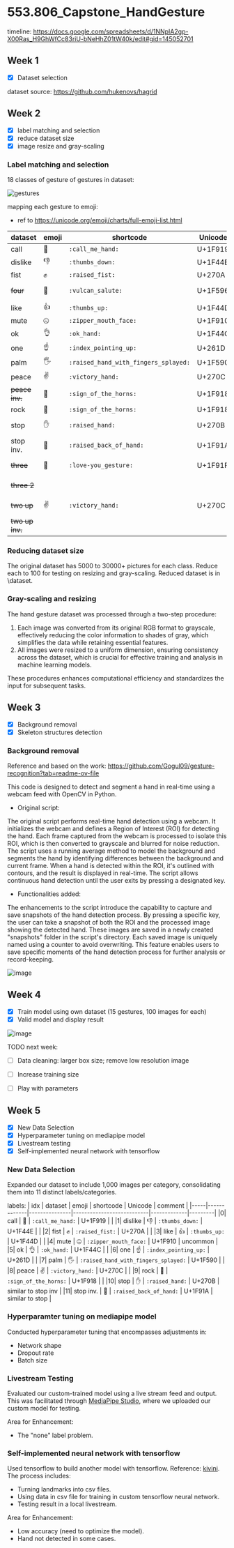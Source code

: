 # 553.806_Capstone_HandGesture

timeline: https://docs.google.com/spreadsheets/d/1NNpIA2gp-X00Ras_H9GhWfCc83riU-bNeHhZ01tW40k/edit#gid=145052701

## Week 1
- [x] Dataset selection

dataset source: https://github.com/hukenovs/hagrid

## Week 2
- [x] label matching and selection
- [x] reduce dataset size
- [x] image resize and gray-scaling 

### Label matching and selection

18 classes of gesture of gestures in dataset: 

![gestures](https://github.com/hukenovs/hagrid/raw/master/images/gestures.jpg)

mapping each gesture to emoji: 
* ref to https://unicode.org/emoji/charts/full-emoji-list.html

| dataset     | emoji         | shortcode                 | Unicode     | comment |
|-------------|---------------|---------------------------|-------------|---------|
| call        | 🤙            | `:call_me_hand:`          | U+1F919     |         |
| dislike     | 👎            | `:thumbs_down:`           | U+1F44E     |         |
| fist        | ✊            | `:raised_fist:`           | U+270A      |         |
| ~~four~~    | 🖖            | `:vulcan_salute:`         | U+1F596     | weak emoji        |
| like        | 👍            | `:thumbs_up:`             | U+1F44D     |         |
| mute        | 🤐            | `:zipper_mouth_face:`     | U+1F910     | uncommon |
| ok          | 👌            | `:ok_hand:`               | U+1F44C     |         |
| one         | ☝             | `:index_pointing_up:`     | U+261D      |         |
| palm        | 🖐            | `:raised_hand_with_fingers_splayed:` | U+1F590 |         |
| peace       | ✌             | `:victory_hand:`          | U+270C      |         |
| ~~peace inv.~~  | 🤘       | `:sign_of_the_horns:`     | U+1F918     | weak emoji     |
| rock        | 🤘            | `:sign_of_the_horns:`     | U+1F918     |         |
| stop        | ✋            | `:raised_hand:`           | U+270B      | similar to stop inv        |
| stop inv.   | 🤚            | `:raised_back_of_hand:`   | U+1F91A     | similar to stop        |
| ~~three~~   | 🤟            | `:love-you_gesture:`      | U+1F91F     | weak emoji        |
| ~~three 2~~ |             |      |     | no such emoji        |
| ~~two up~~  | ✌             | `:victory_hand:`          | U+270C      | weak emoji        |
| ~~two up inv.~~ |         |      |      | no such emoji         |

### Reducing dataset size

The original dataset has 5000 to 30000+ pictures for each class. Reduce each to 100 for testing on resizing and gray-scaling. Reduced dataset is in \dataset. 

### Gray-scaling and resizing

The hand gesture dataset was processed through a two-step procedure: 
1. Each image was converted from its original RGB format to grayscale, effectively reducing the color information to shades of gray, which simplifies the data while retaining essential features.
2. All images were resized to a uniform dimension, ensuring consistency across the dataset, which is crucial for effective training and analysis in machine learning models.

These procedures enhances computational efficiency and standardizes the input for subsequent tasks.


## Week 3

- [x] Background removal
- [x] Skeleton structures detection

### Background removal

Reference and based on the work: https://github.com/Gogul09/gesture-recognition?tab=readme-ov-file

This code is designed to detect and segment a hand in real-time using a webcam feed with OpenCV in Python. 

* Original script:

The original script performs real-time hand detection using a webcam. It initializes the webcam and defines a Region of Interest (ROI) for detecting the hand. Each frame captured from the webcam is processed to isolate this ROI, which is then converted to grayscale and blurred for noise reduction. The script uses a running average method to model the background and segments the hand by identifying differences between the background and current frame. When a hand is detected within the ROI, it's outlined with contours, and the result is displayed in real-time. The script allows continuous hand detection until the user exits by pressing a designated key.

* Functionalities added:

The enhancements to the script introduce the capability to capture and save snapshots of the hand detection process. By pressing a specific key, the user can take a snapshot of both the ROI and the processed image showing the detected hand. These images are saved in a newly created "snapshots" folder in the script's directory. Each saved image is uniquely named using a counter to avoid overwriting. This feature enables users to save specific moments of the hand detection process for further analysis or record-keeping.

![image](https://github.com/Shadowfax221/553.806_Capstone_HandGesture/assets/126203843/d2e85340-3031-42f5-939e-f02f1d5fe278)


## Week 4
- [x] Train model using own dataset (15 gestures, 100 images for each)
- [x] Valid model and display result

![image](https://github.com/Shadowfax221/553.806_Capstone_HandGesture/assets/48790906/ac8afc26-05dc-469c-b553-91496b21ff4d)

TODO next week: 
- [ ] Data cleaning: larger box size; remove low resolution image
- [ ] Increase training size
- [ ] Play with parameters


## Week 5

- [x] New Data Selection
- [x] Hyperparameter tuning on mediapipe model
- [x] Livestream testing
- [x] Self-implemented neural network with tensorflow

### New Data Selection

Expanded our dataset to include 1,000 images per category, consolidating them into 11 distinct labels/categories.

labels: 
| idx | dataset     | emoji         | shortcode                 | Unicode     | comment |
|-----|-------------|---------------|---------------------------|-------------|---------|
|0| call        | 🤙            | `:call_me_hand:`          | U+1F919     |         |
|1| dislike     | 👎            | `:thumbs_down:`           | U+1F44E     |         |
|2| fist        | ✊            | `:raised_fist:`           | U+270A      |         |
|3| like        | 👍            | `:thumbs_up:`             | U+1F44D     |         |
|4| mute        | 🤐            | `:zipper_mouth_face:`     | U+1F910     | uncommon |
|5| ok          | 👌            | `:ok_hand:`               | U+1F44C     |         |
|6| one         | ☝             | `:index_pointing_up:`     | U+261D      |         |
|7| palm        | 🖐            | `:raised_hand_with_fingers_splayed:` | U+1F590 |         |
|8| peace       | ✌             | `:victory_hand:`          | U+270C      |         |
|9| rock        | 🤘            | `:sign_of_the_horns:`     | U+1F918     |         |
|10| stop        | ✋            | `:raised_hand:`           | U+270B      | similar to stop inv        |
|11| stop inv.   | 🤚            | `:raised_back_of_hand:`   | U+1F91A     | similar to stop        |


### Hyperparamter tuning on mediapipe model

Conducted hyperparameter tuning that encompasses adjustments in:

* Network shape
* Dropout rate
* Batch size

### Livestream Testing

Evaluated our custom-trained model using a live stream feed and output. This was facilitated through [MediaPipe Studio](https://mediapipe-studio.webapps.google.com/studio/demo/gesture_recognizer), where we uploaded our custom model for testing.

Area for Enhancement: 
- The "none" label problem.

### Self-implemented neural network with tensorflow

Used tensorflow to build another model with tensorflow. Reference: [kivini](https://github.com/kinivi/hand-gesture-recognition-mediapipe). The process includes:
- Turning landmarks into csv files.
- Using data in csv file for training in custom tensorflow neural network.
- Testing result in a local livestream.

Area for Enhancement: 
- Low accuracy (need to optimize the model).
- Hand not detected in some cases.




  
